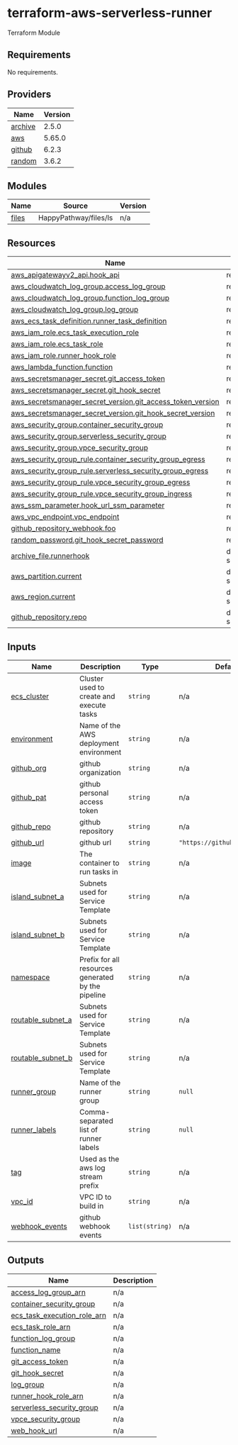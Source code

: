 # terraform-aws-serverless-runner
Terraform Module

<!-- BEGIN_TF_DOCS -->
## Requirements

No requirements.

## Providers

| Name | Version |
|------|---------|
| <a name="provider_archive"></a> [archive](#provider\_archive) | 2.5.0 |
| <a name="provider_aws"></a> [aws](#provider\_aws) | 5.65.0 |
| <a name="provider_github"></a> [github](#provider\_github) | 6.2.3 |
| <a name="provider_random"></a> [random](#provider\_random) | 3.6.2 |

## Modules

| Name | Source | Version |
|------|--------|---------|
| <a name="module_files"></a> [files](#module\_files) | HappyPathway/files/ls | n/a |

## Resources

| Name | Type |
|------|------|
| [aws_apigatewayv2_api.hook_api](https://registry.terraform.io/providers/hashicorp/aws/latest/docs/resources/apigatewayv2_api) | resource |
| [aws_cloudwatch_log_group.access_log_group](https://registry.terraform.io/providers/hashicorp/aws/latest/docs/resources/cloudwatch_log_group) | resource |
| [aws_cloudwatch_log_group.function_log_group](https://registry.terraform.io/providers/hashicorp/aws/latest/docs/resources/cloudwatch_log_group) | resource |
| [aws_cloudwatch_log_group.log_group](https://registry.terraform.io/providers/hashicorp/aws/latest/docs/resources/cloudwatch_log_group) | resource |
| [aws_ecs_task_definition.runner_task_definition](https://registry.terraform.io/providers/hashicorp/aws/latest/docs/resources/ecs_task_definition) | resource |
| [aws_iam_role.ecs_task_execution_role](https://registry.terraform.io/providers/hashicorp/aws/latest/docs/resources/iam_role) | resource |
| [aws_iam_role.ecs_task_role](https://registry.terraform.io/providers/hashicorp/aws/latest/docs/resources/iam_role) | resource |
| [aws_iam_role.runner_hook_role](https://registry.terraform.io/providers/hashicorp/aws/latest/docs/resources/iam_role) | resource |
| [aws_lambda_function.function](https://registry.terraform.io/providers/hashicorp/aws/latest/docs/resources/lambda_function) | resource |
| [aws_secretsmanager_secret.git_access_token](https://registry.terraform.io/providers/hashicorp/aws/latest/docs/resources/secretsmanager_secret) | resource |
| [aws_secretsmanager_secret.git_hook_secret](https://registry.terraform.io/providers/hashicorp/aws/latest/docs/resources/secretsmanager_secret) | resource |
| [aws_secretsmanager_secret_version.git_access_token_version](https://registry.terraform.io/providers/hashicorp/aws/latest/docs/resources/secretsmanager_secret_version) | resource |
| [aws_secretsmanager_secret_version.git_hook_secret_version](https://registry.terraform.io/providers/hashicorp/aws/latest/docs/resources/secretsmanager_secret_version) | resource |
| [aws_security_group.container_security_group](https://registry.terraform.io/providers/hashicorp/aws/latest/docs/resources/security_group) | resource |
| [aws_security_group.serverless_security_group](https://registry.terraform.io/providers/hashicorp/aws/latest/docs/resources/security_group) | resource |
| [aws_security_group.vpce_security_group](https://registry.terraform.io/providers/hashicorp/aws/latest/docs/resources/security_group) | resource |
| [aws_security_group_rule.container_security_group_egress](https://registry.terraform.io/providers/hashicorp/aws/latest/docs/resources/security_group_rule) | resource |
| [aws_security_group_rule.serverless_security_group_egress](https://registry.terraform.io/providers/hashicorp/aws/latest/docs/resources/security_group_rule) | resource |
| [aws_security_group_rule.vpce_security_group_egress](https://registry.terraform.io/providers/hashicorp/aws/latest/docs/resources/security_group_rule) | resource |
| [aws_security_group_rule.vpce_security_group_ingress](https://registry.terraform.io/providers/hashicorp/aws/latest/docs/resources/security_group_rule) | resource |
| [aws_ssm_parameter.hook_url_ssm_parameter](https://registry.terraform.io/providers/hashicorp/aws/latest/docs/resources/ssm_parameter) | resource |
| [aws_vpc_endpoint.vpc_endpoint](https://registry.terraform.io/providers/hashicorp/aws/latest/docs/resources/vpc_endpoint) | resource |
| [github_repository_webhook.foo](https://registry.terraform.io/providers/hashicorp/github/latest/docs/resources/repository_webhook) | resource |
| [random_password.git_hook_secret_password](https://registry.terraform.io/providers/hashicorp/random/latest/docs/resources/password) | resource |
| [archive_file.runnerhook](https://registry.terraform.io/providers/hashicorp/archive/latest/docs/data-sources/file) | data source |
| [aws_partition.current](https://registry.terraform.io/providers/hashicorp/aws/latest/docs/data-sources/partition) | data source |
| [aws_region.current](https://registry.terraform.io/providers/hashicorp/aws/latest/docs/data-sources/region) | data source |
| [github_repository.repo](https://registry.terraform.io/providers/hashicorp/github/latest/docs/data-sources/repository) | data source |

## Inputs

| Name | Description | Type | Default | Required |
|------|-------------|------|---------|:--------:|
| <a name="input_ecs_cluster"></a> [ecs\_cluster](#input\_ecs\_cluster) | Cluster used to create and execute tasks | `string` | n/a | yes |
| <a name="input_environment"></a> [environment](#input\_environment) | Name of the AWS deployment environment | `string` | n/a | yes |
| <a name="input_github_org"></a> [github\_org](#input\_github\_org) | github organization | `string` | n/a | yes |
| <a name="input_github_pat"></a> [github\_pat](#input\_github\_pat) | github personal access token | `string` | n/a | yes |
| <a name="input_github_repo"></a> [github\_repo](#input\_github\_repo) | github repository | `string` | n/a | yes |
| <a name="input_github_url"></a> [github\_url](#input\_github\_url) | github url | `string` | `"https://github.com/api/v3"` | no |
| <a name="input_image"></a> [image](#input\_image) | The container to run tasks in | `string` | n/a | yes |
| <a name="input_island_subnet_a"></a> [island\_subnet\_a](#input\_island\_subnet\_a) | Subnets used for Service Template | `string` | n/a | yes |
| <a name="input_island_subnet_b"></a> [island\_subnet\_b](#input\_island\_subnet\_b) | Subnets used for Service Template | `string` | n/a | yes |
| <a name="input_namespace"></a> [namespace](#input\_namespace) | Prefix for all resources generated by the pipeline | `string` | n/a | yes |
| <a name="input_routable_subnet_a"></a> [routable\_subnet\_a](#input\_routable\_subnet\_a) | Subnets used for Service Template | `string` | n/a | yes |
| <a name="input_routable_subnet_b"></a> [routable\_subnet\_b](#input\_routable\_subnet\_b) | Subnets used for Service Template | `string` | n/a | yes |
| <a name="input_runner_group"></a> [runner\_group](#input\_runner\_group) | Name of the runner group | `string` | `null` | no |
| <a name="input_runner_labels"></a> [runner\_labels](#input\_runner\_labels) | Comma-separated list of runner labels | `string` | `null` | no |
| <a name="input_tag"></a> [tag](#input\_tag) | Used as the aws log stream prefix | `string` | n/a | yes |
| <a name="input_vpc_id"></a> [vpc\_id](#input\_vpc\_id) | VPC ID to build in | `string` | n/a | yes |
| <a name="input_webhook_events"></a> [webhook\_events](#input\_webhook\_events) | github webhook events | `list(string)` | n/a | yes |

## Outputs

| Name | Description |
|------|-------------|
| <a name="output_access_log_group_arn"></a> [access\_log\_group\_arn](#output\_access\_log\_group\_arn) | n/a |
| <a name="output_container_security_group"></a> [container\_security\_group](#output\_container\_security\_group) | n/a |
| <a name="output_ecs_task_execution_role_arn"></a> [ecs\_task\_execution\_role\_arn](#output\_ecs\_task\_execution\_role\_arn) | n/a |
| <a name="output_ecs_task_role_arn"></a> [ecs\_task\_role\_arn](#output\_ecs\_task\_role\_arn) | n/a |
| <a name="output_function_log_group"></a> [function\_log\_group](#output\_function\_log\_group) | n/a |
| <a name="output_function_name"></a> [function\_name](#output\_function\_name) | n/a |
| <a name="output_git_access_token"></a> [git\_access\_token](#output\_git\_access\_token) | n/a |
| <a name="output_git_hook_secret"></a> [git\_hook\_secret](#output\_git\_hook\_secret) | n/a |
| <a name="output_log_group"></a> [log\_group](#output\_log\_group) | n/a |
| <a name="output_runner_hook_role_arn"></a> [runner\_hook\_role\_arn](#output\_runner\_hook\_role\_arn) | n/a |
| <a name="output_serverless_security_group"></a> [serverless\_security\_group](#output\_serverless\_security\_group) | n/a |
| <a name="output_vpce_security_group"></a> [vpce\_security\_group](#output\_vpce\_security\_group) | n/a |
| <a name="output_web_hook_url"></a> [web\_hook\_url](#output\_web\_hook\_url) | n/a |
<!-- END_TF_DOCS -->